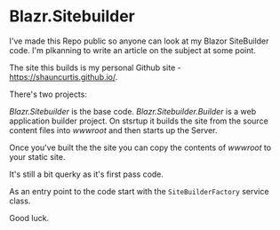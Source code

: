 # Blazr.Sitebuilder

I've made this Repo public so anyone can look at my Blazor SiteBuilder code.  I'm plkanning to write an article on the subject at some point.

The site this builds is my personal Github site - https://shauncurtis.github.io/.

There's two projects:

*Blazr.Sitebuilder* is the base code.
*Blazr.Sitebuilder.Builder* is a web application builder project.  On stsrtup it builds the site from the source content files into *wwwroot* and then starts up the Server.

Once you've built the the site you can copy the contents of *wwwroot* to your static site.

It's still a bit querky as it's first pass code.

As an entry point to the code start with the `SiteBuilderFactory` service class.

Good luck.